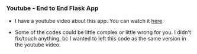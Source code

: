 ### Youtube - End to End Flask App

- I have a youtube video about this app. You can watch it [here](https://www.youtube.com/watch?v=OyHSKtKAh-A&t=213s).

- Some of the codes could be little complex or little wrong for you. I didn't fix/touch anything, bc I wanted to left this code as the same version in the youtube video.